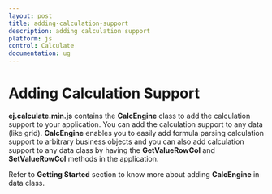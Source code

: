```yaml
---
layout: post
title: adding-calculation-support
description: adding calculation support
platform: js
control: Calculate
documentation: ug
---
```


# Adding Calculation Support

**ej.calculate.min.js** contains the **CalcEngine** class to add the calculation support to your application. You can add the calculation support to any data (like grid). **CalcEngine** enables you to easily add formula parsing calculation support to arbitrary business objects and you can also add calculation support to any data class by having the **GetValueRowCol** and **SetValueRowCol** methods in the application.

Refer to **Getting Started** section to know more about adding **CalcEngine** in data class.

